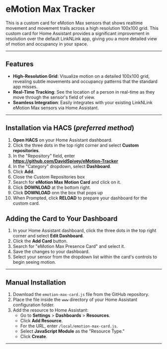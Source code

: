 # eMotion Max Tracker

This is a custom card for eMotion Max sensors that shows realtime movement and movement trails across a high resolution 100x100 grid. This custom card for Home Assistant provides a significant improvement in resolution over the default LinkNLink app, giving you a more detailed view of motion and occupancy in your space.

---

## Features

- **High-Resolution Grid**: Visualize motion on a detailed 100x100 grid, revealing subtle movements and occupancy patterns that the standard app misses.
- **Real-Time Tracking**: See the location of a person in real-time as they move through the sensor's field of view.
- **Seamless Integration**: Easily integrates with your existing LinkNLink eMotion Max sensors via Home Assistant.

---

## Installation via HACS (*preferred method*)

1.  **Open HACS** on your Home Assistant dashboard.
2.  Click the three dots in the top right corner and select **Custom repositories**.
3.  In the "Repository" field, enter **https://github.com/DavidSpivey/eMotion-Tracker**
4.  In the "Category" dropdown, select **Dashboard**.
5.  Click **Add**.
6.  Close the Custom Repositories box
7.  Search for **eMotion Max Motion Card** and click on it.
8.  Click **DOWNLOAD** at the bottom right.
9.  Click **DOWNLOAD** onn the box that pops up
10.  When Prompted, click **RELOAD** to prepare your dashboard for the custom card.

## Adding the Card to Your Dashboard

1.  In your Home Assistant dashboard, click the three dots in the top right corner and select **Edit Dashboard**.
2.  Click the **Add Card** button.
3.  Search for "eMotion Max Presence Card" and select it.
4.  Save the changes to your dashboard.
5.  Select your sensor from the dropdown list within the card's controls to begin seeing motion.

---

## Manual Installation

1.  Download the `emotion-max-card.js` file from the GitHub repository.
2.  Place the file inside the `www` directory of your Home Assistant configuration folder.
3.  Add the resource to Home Assistant:
    * Go to **Settings** > **Dashboards** > **Resources**.
    * Click **Add Resource**.
    * For the URL, enter `/local/emotion-max-card.js`.
    * Select **JavaScript Module** as the "Resource Type."
    * Click **Create**.

---
